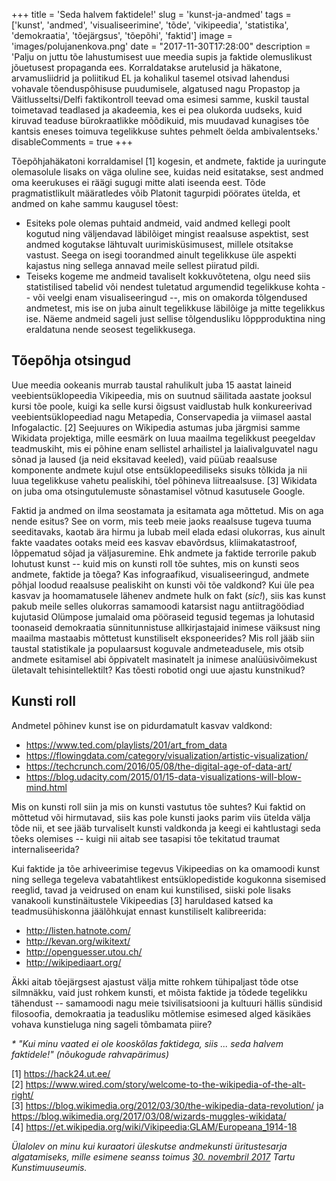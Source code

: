 +++
title = 'Seda halvem faktidele!'
slug = 'kunst-ja-andmed'
tags = ['kunst', 'andmed', 'visualiseerimine', 'tõde', 'vikipeedia', 'statistika', 'demokraatia', 'tõejärgsus', 'tõepõhi', 'faktid']
image = 'images/polujanenkova.png'
date = "2017-11-30T17:28:00"
description = 'Palju on juttu tõe lahustumisest uue meedia supis ja faktide olemuslikust jõuetusest propaganda ees. Korraldatakse arutelusid ja häkatone, arvamusliidrid ja poliitikud EL ja kohalikul tasemel otsivad lahendusi vohavale tõenduspõhisuse puudumisele, algatused nagu Propastop ja Väitlusseltsi/Delfi faktikontroll teevad oma esimesi samme, kuskil taustal toimetavad teadlased ja akadeemia, kes ei pea olukorda uudseks, kuid kiruvad teaduse bürokraatlikke mõõdikuid, mis muudavad kunagises tõe kantsis eneses toimuva tegelikkuse suhtes pehmelt öelda ambivalentseks.'
disableComments = true
+++

Tõepõhjahäkatoni korraldamisel [1] kogesin, et andmete, faktide ja uuringute olemasolule lisaks on väga oluline see, kuidas neid esitatakse, sest andmed oma keerukuses ei räägi sugugi mitte alati iseenda eest. Tõde pragmatistlikult määratledes võib Platonit tagurpidi pöörates ütelda, et andmed on kahe sammu kaugusel tõest:

* Esiteks pole olemas puhtaid andmeid, vaid andmed kellegi poolt kogutud ning väljendavad läbilõiget mingist reaalsuse aspektist, sest andmed kogutakse lähtuvalt uurimisküsimusest, millele otsitakse vastust. Seega on isegi toorandmed ainult tegelikkuse üle aspekti kajastus ning sellega annavad meile sellest piiratud pildi.
* Teiseks kogeme me andmeid tavaliselt kokkuvõtetena, olgu need siis statistilised tabelid või nendest tuletatud argumendid tegelikkuse kohta -- või veelgi enam visualiseeringud --, mis on omakorda tõlgendused andmetest, mis ise on juba ainult tegelikkuse läbilõige ja mitte tegelikkus ise. Näeme andmeid sageli just sellise tõlgendusliku lõppproduktina ning eraldatuna nende seosest tegelikkusega.

## Tõepõhja otsingud

Uue meedia ookeanis murrab taustal rahulikult juba 15 aastat laineid veebientsüklopeedia Vikipeedia, mis on suutnud säilitada aastate jooksul kursi tõe poole, kuigi ka selle kursi õigsust vaidlustab hulk konkureerivad veebientsüklopeediad nagu Metapedia, Conservapedia ja viimasel aastal Infogalactic. [2] Seejuures on Wikipedia astumas juba järgmisi samme Wikidata projektiga, mille eesmärk on luua maailma tegelikkust peegeldav teadmuskiht, mis ei põhine enam sellistel arhailistel ja laialivalguvatel nagu sõnad ja laused (ja neid eksitavad keeled), vaid püüab reaalsuse komponente andmete kujul otse entsüklopeediliseks sisuks tõlkida ja nii luua tegelikkuse vahetu pealiskihi, tõel põhineva liitreaalsuse. [3] Wikidata on juba oma otsingutulemuste sõnastamisel võtnud kasutusele Google.

Faktid ja andmed on ilma seostamata ja esitamata aga mõttetud. Mis on aga nende esitus? See on vorm, mis teeb meie jaoks reaalsuse tugeva tuuma seeditavaks, kaotab ära hirmu ja lubab meil elada edasi olukorras, kus ainult fakte vaadates ootaks meid ees kasvav ebavõrdsus, kliimakatastroof, lõppematud sõjad ja väljasuremine. Ehk andmete ja faktide terrorile pakub lohutust kunst -- kuid mis on kunsti roll tõe suhtes, mis on kunsti seos andmete, faktide ja tõega? Kas infograafikud, visualiseeringud, andmete põhjal loodud reaalsuse pealiskiht on kunsti või tõe valdkond? Kui üle pea kasvav ja hoomamatusele lähenev andmete hulk on fakt (_sic!_), siis kas kunst pakub meile selles olukorras samamoodi katarsist nagu antiitragöödiad kujutasid Olümpose jumalaid oma pööraseid tegusid tegemas ja lohutasid toonaseid demokraatia sünnitunnistuse allkirjastajaid inimese väiksust ning maailma mastaabis mõttetust kunstiliselt eksponeerides? Mis roll jääb siin taustal statistikale ja populaarsust koguvale andmeteadusele, mis otsib andmete esitamisel abi õppivatelt masinatelt ja inimese analüüsivõimekust ületavalt tehisintellektilt? Kas tõesti robotid ongi uue ajastu kunstnikud?

## Kunsti roll

Andmetel põhinev kunst ise on pidurdamatult kasvav valdkond:

* https://www.ted.com/playlists/201/art_from_data
* https://flowingdata.com/category/visualization/artistic-visualization/
* https://techcrunch.com/2016/05/08/the-digital-age-of-data-art/
* https://blog.udacity.com/2015/01/15-data-visualizations-will-blow-mind.html

Mis on kunsti roll siin ja mis on kunsti vastutus tõe suhtes? Kui faktid on mõttetud või hirmutavad, siis kas pole kunsti jaoks parim viis ütelda välja tõde nii, et see jääb turvaliselt kunsti valdkonda ja keegi ei kahtlustagi seda tõeks olemises -- kuigi nii aitab see tasapisi tõe tekitatud traumat internaliseerida?

Kui faktide ja tõe arhiveerimise tegevus Vikipeedias on ka omamoodi kunst ning sellega tegeleva vabatahtlikest entsüklopedistide kogukonna sisemised reeglid, tavad ja veidrused on enam kui kunstilised, siiski pole lisaks vanakooli kunstinäitustele Vikipeedias [3] haruldased katsed ka teadmusühiskonna jäälõhkujat ennast kunstiliselt kalibreerida:

* http://listen.hatnote.com/
* http://kevan.org/wikitext/
* http://openguesser.utou.ch/
* http://wikipediaart.org/

Äkki aitab tõejärgsest ajastust välja mitte rohkem tühipaljast tõde otse silmnäkku, vaid just rohkem kunsti, et mõista faktide ja tõdede tegelikku tähendust -- samamoodi nagu meie tsivilisatsiooni ja kultuuri hällis sündisid filosoofia, demokraatia ja teadusliku mõtlemise esimesed alged käsikäes vohava kunstieluga ning sageli tõmbamata piire?

_&ast; "Kui minu vaated ei ole kooskõlas faktidega, siis ... seda halvem faktidele!" (nõukogude rahvapärimus)_

[1] https://hack24.ut.ee/  
[2] https://www.wired.com/story/welcome-to-the-wikipedia-of-the-alt-right/  
[3] https://blog.wikimedia.org/2012/03/30/the-wikipedia-data-revolution/ ja https://blog.wikimedia.org/2017/03/08/wizards-muggles-wikidata/  
[4] https://et.wikipedia.org/wiki/Vikipeedia:GLAM/Europeana_1914-18  

_Ülalolev on minu kui kuraatori üleskutse andmekunsti üritustesarja algatamiseks, mille esimene seanss toimus [30. novembril 2017](https://tartmus.ee/uritus/andmekunsti-tootuba/) Tartu Kunstimuuseumis._
